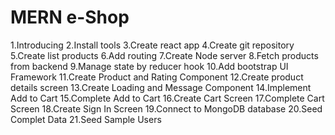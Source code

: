 # MERN e-Shop

1.Introducing
2.Install tools
3.Create react app
4.Create git repository
5.Create list products
6.Add routing
7.Create Node server
8.Fetch products from backend
9.Manage state by reducer hook
10.Add bootstrap UI Framework
11.Create Product and Rating Component
12.Create product details screen
13.Create Loading and Message Component
14.Implement Add to Cart
15.Complete Add to Cart
16.Create Cart Screen
17.Complete Cart Screen
18.Create Sign In Screen
19.Connect to MongoDB database
20.Seed Complet Data
21.Seed Sample Users
